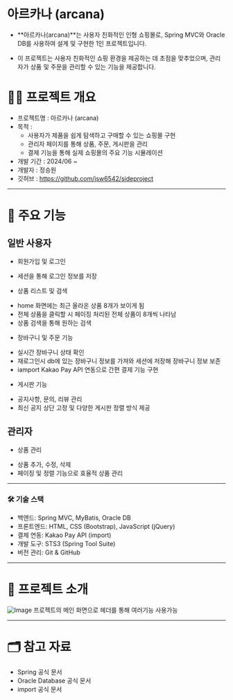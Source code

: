 # 아르카나 (arcana)
* **아르카나(arcana)**는 사용자 친화적인 인형 쇼핑몰로, Spring MVC와 Oracle DB를 사용하여 설계 및 구현한 1인 프로젝트입니다.

* 이 프로젝트는 사용자 친화적인 쇼핑 환경을 제공하는 데 초점을 맞추었으며, 관리자가 상품 및 주문을 관리할 수 있는 기능을 제공합니다.

# 🧙‍♂️ 프로젝트 개요
* 프로젝트명 : 아르카나 (arcana)
* 목적 :
    + 사용자가 제품을 쉽게 탐색하고 구매할 수 있는 쇼핑몰 구현
    + 관리자 페이지를 통해 상품, 주문, 게시판을 관리
    + 결제 기능을 통해 실제 쇼핑몰의 주요 기능 시뮬레이션
* 개발 기간 : 2024/06 ~
* 개발자 : 정승원
* 깃허브 : <https://github.com/jsw6542/sideproject>
- - -
# 📌 주요 기능
## 일반 사용자
* 회원가입 및 로그인
 + 세션을 통해 로그인 정보를 저장
* 상품 리스트 및 검색
 + home 화면에는 최근 올라온 상품 8개가 보이게 됨
 + 전체 상품을 클릭할 시 페이징 처리된 전체 상품이 8개씩 나타남
 + 상품 검색을 통해 원하는 검색
* 장바구니 및 주문 기능
 + 실시간 장바구니 상태 확인
 + 재로그인시 db에 있는 장바구니 정보를 가져와 세션에 저장해 장바구니 정보 보존
 + iamport Kakao Pay API 연동으로 간편 결제 기능 구현
* 게시판 기능
 + 공지사항, 문의, 리뷰 관리
 + 최신 공지 상단 고정 및 다양한 게시판 정렬 방식 제공
## 관리자
 * 상품 관리
  + 상품 추가, 수정, 삭제
  + 페이징 및 정렬 기능으로 효율적 상품 관리
- - -
### 🛠 기술 스택
* 백엔드: Spring MVC, MyBatis, Oracle DB
* 프론트엔드: HTML, CSS (Bootstrap), JavaScript (jQuery)
* 결제 연동: Kakao Pay API (import)
* 개발 도구: STS3 (Spring Tool Suite)
* 버전 관리: Git & GitHub
- - -
# 📸 프로젝트 소개
![Image](https://github.com/user-attachments/assets/18d586c0-834f-44fb-90a8-25b4302b26ec)
프로젝트의 메인 화면으로 헤더를 통해 여러기능 사용가능
- - -
# 🗂 참고 자료
* Spring 공식 문서
* Oracle Database 공식 문서
* import 공식 문서
